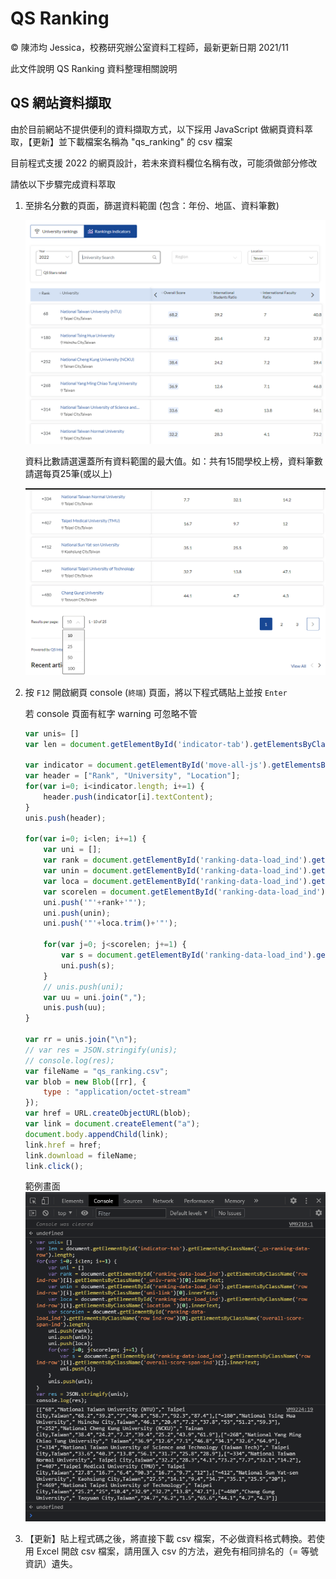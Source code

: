 # QS Ranking

&copy; 陳沛均 Jessica，校務研究辦公室資料工程師，最新更新日期 2021/11

此文件說明 QS Ranking 資料整理相關說明

## QS 網站資料擷取

由於目前網站不提供便利的資料擷取方式，以下採用 JavaScript 做網頁資料萃取，【更新】並下載檔案名稱為 "qs_ranking" 的 csv 檔案
<!-- 資料轉為 JSON 格式後，再利用線上 JSON to Excel/CSV 的網站轉為所需檔案。 -->

目前程式支援 2022 的網頁設計，若未來資料欄位名稱有改，可能須做部分修改

請依以下步驟完成資料萃取

1. 至排名分數的頁面，篩選資料範圍 (包含：年份、地區、資料筆數)

    ![QS篩選範例畫面 QS-1](img/QS-1.png)

    資料比數請選還蓋所有資料範圍的最大值。如：共有15間學校上榜，資料筆數請選每頁25筆(或以上)

    ![QS篩選範例畫面 QS-2](img/QS-2.png)

2. 按 `F12` 開啟網頁 console (`終端`) 頁面，將以下程式碼貼上並按 `Enter`

    若 console 頁面有紅字 warning 可忽略不管

    ``` JavaScript
    var unis= []
    var len = document.getElementById('indicator-tab').getElementsByClassName('_qs-ranking-data-row').length;

    var indicator = document.getElementById('move-all-js').getElementsByClassName('td-wrap'); 
    var header = ["Rank", "University", "Location"];
    for(var i=0; i<indicator.length; i+=1) {
        header.push(indicator[i].textContent);
    }
    unis.push(header);

    for(var i=0; i<len; i+=1) {
        var uni = [];
        var rank = document.getElementById('ranking-data-load_ind').getElementsByClassName('row ind-row')[i].getElementsByClassName('_univ-rank')[0].innerText;
        var unin = document.getElementById('ranking-data-load_ind').getElementsByClassName('row ind-row')[i].getElementsByClassName('uni-link')[0].innerText;
        var loca = document.getElementById('ranking-data-load_ind').getElementsByClassName('row ind-row')[i].getElementsByClassName('location ')[0].innerText;
        var scorelen = document.getElementById('ranking-data-load_ind').getElementsByClassName('row ind-row')[0].getElementsByClassName('overall-score-span-ind').length; 
        uni.push('"'+rank+'"');
        uni.push(unin);
        uni.push('"'+loca.trim()+'"');
        
        for(var j=0; j<scorelen; j+=1) {
            var s = document.getElementById('ranking-data-load_ind').getElementsByClassName('row ind-row')[i].getElementsByClassName('overall-score-span-ind')[j].innerText;
            uni.push(s);
        }
        // unis.push(uni);
        var uu = uni.join(",");
        unis.push(uu);
    }

    var rr = unis.join("\n");
    // var res = JSON.stringify(unis);
    // console.log(res);
    var fileName = "qs_ranking.csv";
    var blob = new Blob([rr], {
        type : "application/octet-stream"
    });
    var href = URL.createObjectURL(blob);
    var link = document.createElement("a");
    document.body.appendChild(link);
    link.href = href;
    link.download = fileName;
    link.click();
    ```
    
    範例畫面
    ![操作範例畫面 QS-3](img/QS-3.png)

<!-- 3. 將擷取出來的結果，即中括號內的所有資料 `[[ ]]`，兩層中括號都要複製到。 -->

<!-- 4. 至 [https://json-csv.com/](https://json-csv.com/) 或其他線上資料轉換器 (JSON to Excel/CSV)，將步驟 3 的資料貼上，下載資料即可得到所需資料。 -->

3. 【更新】貼上程式碼之後，將直接下載 csv 檔案，不必做資料格式轉換。若使用 Excel 開啟 csv 檔案，請用匯入 csv 的方法，避免有相同排名的（= 等號資訊）遺失。

